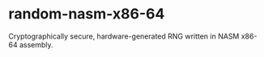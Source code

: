 # random-nasm-x86-64
Cryptographically secure, hardware-generated RNG written in NASM x86-64 assembly.
